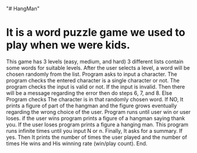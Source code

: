 "# HangMan" 
# It is a word puzzle game we used to play when we were kids.
This game has 3 levels (easy, medium, and hard)
3 different lists contain some words for suitable levels.
After the user selects a level, a word will be chosen randomly from the list.
Program asks to input a character. 
The program checks the entered character is a single character or not.
The program checks the input is valid or not.
If the input is invalid.
Then there will be a message regarding the error then do steps 6, 7, and 8.
Else Program checks The character is in that randomly chosen word.
If NO, It prints a figure of part of the hangman and the figure grows eventually regarding the wrong choice of the user.
Program runs until user win or user loses.
if the user wins program prints a figure of a hangman saying thank you.
If the user loses program prints a figure a hanging man.
This program runs infinite times until you input N or n.
Finally, It asks for a summary. 
If yes.
Then It prints the number of times the user played and the number of times He wins and His winning rate (win/play count).
End.
